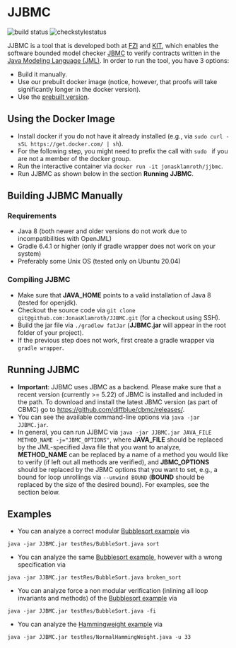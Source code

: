 # JJBMC 
![build status](https://github.com/JonasKlamroth/JJBMC/actions/workflows/gradle.yml/badge.svg) ![checkstylestatus](https://github.com/JonasKlamroth/JJBMC/actions/workflows/checkstyle.yml/badge.svg)


JJBMC is a tool that is developed both at [FZI](https://www.fzi.de) and [KIT](https://www.kit.edu), which enables the software bounded model checker [JBMC](https://www.cprover.org/jbmc/) to verify contracts written in the [Java Modeling Language (JML)](http://jmlspecs.org/index.shtml). In order to run the tool, you have 3 options:
- Build it manually.
- Use our prebuilt docker image (notice, however, that proofs will take significantly longer in the docker version).
- Use the [prebuilt version](https://github.com/JonasKlamroth/JJBMC/releases/download/ISoLa/JJBMC.jar).

## Using the Docker Image
- Install docker if you do not have it already installed (e.g., via ``sudo curl -sSL https://get.docker.com/ | sh``).
- For the following step, you might need to prefix the call with ``sudo `` if you are not a member of the docker group.
- Run the interactive container via ``docker run -it jonasklamroth/jjbmc``.
- Run JJBMC as shown below in the section **Running JJBMC**.

## Building JJBMC Manually 
### Requirements
- Java 8 (both newer and older versions do not work due to incompatibilities with OpenJML)
- Gradle 6.4.1 or higher (only if gradle wrapper does not work on your system)
- Preferably some Unix OS (tested only on Ubuntu 20.04)

### Compiling JJBMC
- Make sure that **JAVA_HOME** points to a valid installation of Java 8 (tested for openjdk).
- Checkout the source code via ``git clone git@github.com:JonasKlamroth/JJBMC.git`` (for a checkout using SSH).
- Build the jar file via ``./gradlew fatJar`` (**JJBMC.jar** will appear in the root folder of your project).
- If the previous step does not work, first create a gradle wrapper via ``gradle wrapper``.

## Running JJBMC
- **Important**: JJBMC uses JBMC as a backend. Please make sure that a recent version (currently >= 5.22) of JBMC is installed and included in the path. To download and install the latest JBMC version (as part of CBMC) go to https://github.com/diffblue/cbmc/releases/.
- You can see the available command-line options via ``java -jar JJBMC.jar``.
- In general, you can run JJBMC via ``java -jar JJBMC.jar JAVA_FILE METHOD_NAME -j="JBMC_OPTIONS"``, where **JAVA_FILE** should be replaced by the JML-specified Java file that you want to analyze, **METHOD_NAME** can be replaced by a name of a method you would like to verify (if left out all methods are verified), and **JBMC_OPTIONS** should be replaced by the JBMC options that you want to set, e.g., a bound for loop unrollings via ``--unwind BOUND`` (**BOUND** should be replaced by the size of the desired bound). For examples, see the section below.

## Examples
- You can analyze a correct modular [Bubblesort example](testRes/BubbleSort.java) via
```
java -jar JJBMC.jar testRes/BubbleSort.java sort
```
- You can analyze the same [Bubblesort example](testRes/BubbleSort.java), however with a wrong specification via
```
java -jar JJBMC.jar testRes/BubbleSort.java broken_sort 
```
- You can analyze force a non modular verification (inlining all loop invariants and methods) of the [Bubblesort example](testRes/BubbleSort.java) via
```
java -jar JJBMC.jar testRes/BubbleSort.java -fi 
```
- You can analyze the [Hammingweight example](testRes/NormalHammingWeight.java) via
```
java -jar JJBMC.jar testRes/NormalHammingWeight.java -u 33
```
